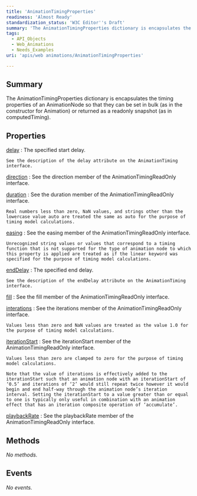 ```yaml
---
title: 'AnimationTimingProperties'
readiness: 'Almost Ready'
standardization_status: 'W3C Editor''s Draft'
summary: 'The AnimationTimingProperties dictionary is encapsulates the timing properties of an AnimationNode so that they can be set in bulk (as in the constructor for Animation) or returned as a readonly snapshot (as in computedTiming).'
tags:
  - API_Objects
  - Web_Animations
  - Needs_Examples
uri: 'apis/web animations/AnimationTimingProperties'

---
```

## Summary

The AnimationTimingProperties dictionary is encapsulates the timing properties of an AnimationNode so that they can be set in bulk (as in the constructor for Animation) or returned as a readonly snapshot (as in computedTiming).

## Properties

[delay](/apis/web_animations/AnimationTimingProperties/delay)
:   The specified start delay.

    See the description of the delay attribute on the AnimationTiming interface.

[direction](/apis/web_animations/AnimationTimingProperties/direction)
:   See the direction member of the AnimationTimingReadOnly interface.

[duration](/apis/web_animations/AnimationTimingProperties/duration)
:   See the duration member of the AnimationTimingReadOnly interface.

    Real numbers less than zero, NaN values, and strings other than the lowercase value auto are treated the same as auto for the purpose of timing model calculations.

[easing](/apis/web_animations/AnimationTimingProperties/easing)
:   See the easing member of the AnimationTimingReadOnly interface.

    Unrecognized string values or values that correspond to a timing function that is not supported for the type of animation node to which this property is applied are treated as if the linear keyword was specified for the purpose of timing model calculations.

[endDelay](/apis/web_animations/AnimationTimingProperties/endDelay)
:   The specified end delay.

    See the description of the endDelay attribute on the AnimationTiming interface.

[fill](/apis/web_animations/AnimationTimingProperties/fill)
:   See the fill member of the AnimationTimingReadOnly interface.

[interations](/apis/web_animations/AnimationTimingProperties/interations)
:   See the iterations member of the AnimationTimingReadOnly interface.

    Values less than zero and NaN values are treated as the value 1.0 for the purpose of timing model calculations.

[iterationStart](/apis/web_animations/AnimationTimingProperties/iterationStart)
:   See the iterationStart member of the AnimationTimingReadOnly interface.

    Values less than zero are clamped to zero for the purpose of timing model calculations.

    Note that the value of iterations is effectively added to the iterationStart such that an animation node with an iterationStart of ‘0.5’ and iterations of ‘2’ would still repeat twice however it would begin and end half-way through the animation node’s iteration interval. Setting the iterationStart to a value greater than or equal to one is typically only useful in combination with an animation effect that has an iteration composite operation of ‘accumulate’.

[playbackRate](/apis/web_animations/AnimationTimingProperties/playbackRate)
:   See the playbackRate member of the AnimationTimingReadOnly interface.

## Methods

*No methods.*

## Events

*No events.*
